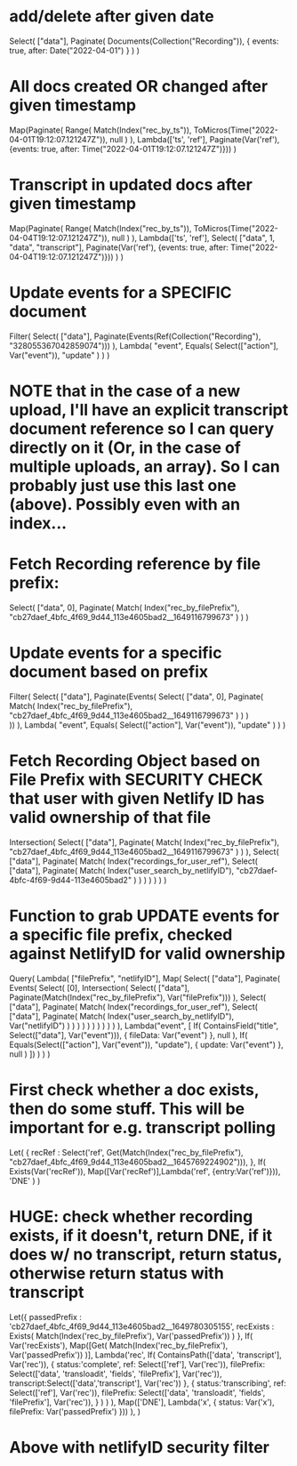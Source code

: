 # add/delete after given date

Select(
  ["data"],
  Paginate(
    Documents(Collection("Recording")),
    {
      events: true,
      after: Date("2022-04-01")
    }
  )
)

# All docs created OR changed after given timestamp

Map(Paginate(
    Range(
      Match(Index("rec_by_ts")),
      ToMicros(Time("2022-04-01T19:12:07.121247Z")),
      null
    )
  ),
  Lambda(['ts', 'ref'], Paginate(Var('ref'), {events: true, after: Time("2022-04-01T19:12:07.121247Z")}))
)


# Transcript in updated docs after given timestamp

Map(Paginate(
    Range(
      Match(Index("rec_by_ts")),
      ToMicros(Time("2022-04-04T19:12:07.121247Z")),
      null
    )
  ),
  Lambda(['ts', 'ref'],
  Select(
    ["data", 1, "data", "transcript"],
    Paginate(Var('ref'), {events: true, after: Time("2022-04-04T19:12:07.121247Z")}))
  )
)


# Update events for a SPECIFIC document

Filter(
  Select(
    ["data"],
    Paginate(Events(Ref(Collection("Recording"), "328055367042859074")))
  ),
  Lambda(
    "event",
    Equals(
      Select(["action"], Var("event")),
      "update"
    )
  )
)

# NOTE that in the case of a new upload, I'll have an explicit transcript document reference so I can query directly on it (Or, in the case of multiple uploads, an array). So I can probably just use this last one (above). Possibly even with an index...

# Fetch Recording reference by file prefix:

Select(
  ["data", 0],
  Paginate(
    Match(
      Index("rec_by_filePrefix"), "cb27daef_4bfc_4f69_9d44_113e4605bad2__1649116799673"
    )
  )
)

# Update events for a specific document based on prefix
Filter(
  Select(
    ["data"],
    Paginate(Events(
      Select(
        ["data", 0],
        Paginate(
          Match(
            Index("rec_by_filePrefix"), "cb27daef_4bfc_4f69_9d44_113e4605bad2__1649116799673"
          )
        )
      )      
    ))
  ),
  Lambda(
    "event",
    Equals(
      Select(["action"], Var("event")),
      "update"
    )
  )
)

# Fetch Recording Object based on File Prefix with SECURITY CHECK that user with given Netlify ID has valid ownership of that file
Intersection(
  Select(
    ["data"],
    Paginate(
      Match(
        Index("rec_by_filePrefix"), "cb27daef_4bfc_4f69_9d44_113e4605bad2__1649116799673"
      )
    )
  ),
  Select(
    ["data"],
    Paginate(
      Match(
        Index("recordings_for_user_ref"), 
        Select(
          ["data"],
          Paginate(
            Match(
              Index("user_search_by_netlifyID"), 
              "cb27daef-4bfc-4f69-9d44-113e4605bad2"
            )
          )
        )
      )
    )
  )
)

# Function to grab UPDATE events for a specific file prefix, checked against NetlifyID for valid ownership


Query(
  Lambda(
    ["filePrefix", "netlifyID"],
    Map(
      Select(
        ["data"],
        Paginate(
          Events(
            Select(
              [0],
              Intersection(
                Select(
                  ["data"],
                  Paginate(Match(Index("rec_by_filePrefix"), Var("filePrefix")))
                ),
                Select(
                  ["data"],
                  Paginate(
                    Match(
                      Index("recordings_for_user_ref"),
                      Select(
                        ["data"],
                        Paginate(
                          Match(
                            Index("user_search_by_netlifyID"),
                            Var("netlifyID")
                          )
                        )
                      )
                    )
                  )
                )
              )
            )
          )
        )
      ),
      Lambda("event", [
        If(
          ContainsField("title", Select(["data"], Var("event"))),
          { fileData: Var("event") },
          null
        ),
        If(
          Equals(Select(["action"], Var("event")), "update"),
          { update: Var("event") },
          null
        )
      ])
    )
  )
)

# First check whether a doc exists, then do some stuff. This will be important for e.g. transcript polling

Let(
  {
    recRef : Select('ref', Get(Match(Index("rec_by_filePrefix"), "cb27daef_4bfc_4f69_9d44_113e4605bad2__1645769224902"))),
  },
  If(
    Exists(Var('recRef')),
    Map([Var('recRef')],Lambda('ref', {entry:Var('ref')})),
    'DNE'
  )
)

# HUGE: check whether recording exists, if it doesn't, return DNE, if it does w/ no transcript, return status, otherwise return status with transcript

Let({
  passedPrefix : 'cb27daef_4bfc_4f69_9d44_113e4605bad2__1649780305155',
  recExists : Exists(
    Match(Index('rec_by_filePrefix'), Var('passedPrefix'))
  )
  },
  If(
    Var('recExists'),
    Map([Get(
      Match(Index('rec_by_filePrefix'), Var('passedPrefix'))
      )],
      Lambda('rec',
        If(
          ContainsPath(['data', 'transcript'], Var('rec')),
          {
            status:'complete',
            ref: Select(['ref'], Var('rec')),
            filePrefix: Select(['data', 'transloadit', 'fields', 'filePrefix'], Var('rec')),
            transcript:Select(['data','transcript'], Var('rec'))
          },
          {
            status:'transcribing',
            ref: Select(['ref'], Var('rec')),
            filePrefix: Select(['data', 'transloadit', 'fields', 'filePrefix'], Var('rec')),
          }
        )
      )
    ),
    Map(['DNE'], Lambda('x', {
      status: Var('x'),
      filePrefix: Var('passedPrefix')
    }))
  ),
)

# Above with netlifyID security filter
